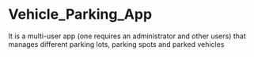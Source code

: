 # Vehicle_Parking_App
It is a multi-user app (one requires an administrator and other users) that manages different parking lots, parking spots and parked vehicles
